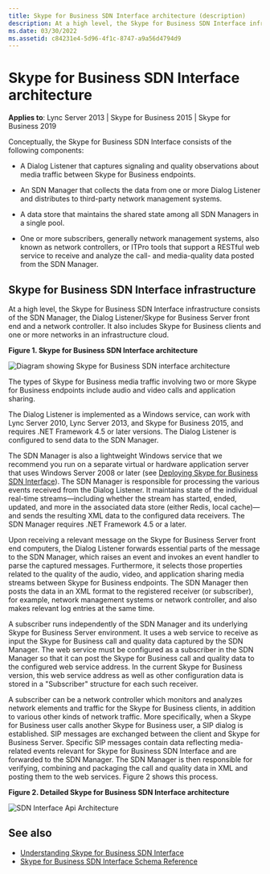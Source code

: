```yaml
---
title: Skype for Business SDN Interface architecture (description)
description: At a high level, the Skype for Business SDN Interface infrastructure consists of the SDN Manager, the Dialog Listener/Skype for Business Server front end and a network controller. It also includes Skype for Business clients and one or more networks in an infrastructure cloud.
ms.date: 03/30/2022 
ms.assetid: c84231e4-5d96-4f1c-8747-a9a56d4794d9
---
```


# Skype for Business SDN Interface architecture

 **Applies to**: Lync Server 2013 | Skype for Business 2015 | Skype for Business 2019

Conceptually, the Skype for Business SDN Interface consists of the following components:
  
- A Dialog Listener that captures signaling and quality observations about media traffic between Skype for Business endpoints.

- An SDN Manager that collects the data from one or more Dialog Listener and distributes to third-party network management systems.

- A data store that maintains the shared state among all SDN Managers in a single pool.

- One or more subscribers, generally network management systems, also known as network controllers, or ITPro tools that support a RESTful web service to receive and analyze the call- and media-quality data posted from the SDN Manager.

## Skype for Business SDN Interface infrastructure

At a high level, the Skype for Business SDN Interface infrastructure consists of the SDN Manager, the Dialog Listener/Skype for Business Server front end and a network controller. It also includes Skype for Business clients and one or more networks in an infrastructure cloud.
  
**Figure 1. Skype for Business SDN Interface architecture**

![Diagram showing Skype for Business SDN interface architecture](../images/388c0128-bfa1-4a38-9a47-5a1797e4528e.PNG)
  
The types of Skype for Business media traffic involving two or more Skype for Business endpoints include audio and video calls and application sharing.
  
The Dialog Listener is implemented as a Windows service, can work with Lync Server 2010, Lync Server 2013, and Skype for Business 2015, and requires .NET Framework 4.5 or later versions. The Dialog Listener is configured to send data to the SDN Manager.
  
The SDN Manager is also a lightweight Windows service that we recommend you run on a separate virtual or hardware application server that uses Windows Server 2008 or later (see [Deploying Skype for Business SDN Interface](deploying-the-sdn-interface.md)). The SDN Manager is responsible for processing the various events received from the Dialog Listener. It maintains state of the individual real-time streams—including whether the stream has started, ended, updated, and more in the associated data store (either Redis, local cache)—and sends the resulting XML data to the configured data receivers. The SDN Manager requires .NET Framework 4.5 or a later.
  
Upon receiving a relevant message on the Skype for Business Server front end computers, the Dialog Listener forwards essential parts of the message to the SDN Manager, which raises an event and invokes an event handler to parse the captured messages. Furthermore, it selects those properties related to the quality of the audio, video, and application sharing media streams between Skype for Business endpoints. The SDN Manager then posts the data in an XML format to the registered receiver (or subscriber), for example, network management systems or network controller, and also makes relevant log entries at the same time.
  
A subscriber runs independently of the SDN Manager and its underlying Skype for Business Server environment. It uses a web service to receive as input the Skype for Business call and quality data captured by the SDN Manager. The web service must be configured as a subscriber in the SDN Manager so that it can post the Skype for Business call and quality data to the configured web service address. In the current Skype for Business version, this web service address as well as other configuration data is stored in a "Subscriber" structure for each such receiver.
  
A subscriber can be a network controller which monitors and analyzes network elements and traffic for the Skype for Business clients, in addition to various other kinds of network traffic. More specifically, when a Skype for Business user calls another Skype for Business user, a SIP dialog is established. SIP messages are exchanged between the client and Skype for Business Server. Specific SIP messages contain data reflecting media-related events relevant for Skype for Business SDN Interface and are forwarded to the SDN Manager. The SDN Manager is then responsible for verifying, combining and packaging the call and quality data in XML and posting them to the web services. Figure 2 shows this process.
  
**Figure 2. Detailed Skype for Business SDN Interface architecture**

![SDN Interface Api Architecture](../images/4b1a7938-ca4d-4f4b-8929-5cd5205ca75e.png)
  
## See also

- [Understanding Skype for Business SDN Interface](understanding-sdn-interface.md)
- [Skype for Business SDN Interface Schema Reference](skype-for-business-sdn-interface-schema-reference.md)
